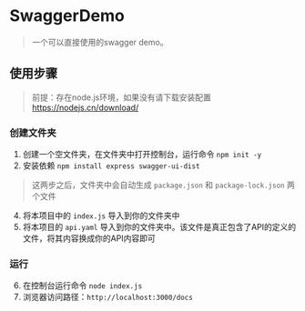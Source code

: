 # SwaggerDemo
> 一个可以直接使用的swagger demo。

## 使用步骤
> 前提：存在node.js环境，如果没有请下载安装配置 https://nodejs.cn/download/
### 创建文件夹
1. 创建一个空文件夹，在文件夹中打开控制台，运行命令 `npm init -y`
2. 安装依赖 `npm install express swagger-ui-dist`
> 这两步之后，文件夹中会自动生成 `package.json` 和 `package-lock.json` 两个文件
4. 将本项目中的 `index.js` 导入到你的文件夹中
5. 将本项目的 `api.yaml` 导入到你的文件夹中。该文件是真正包含了API的定义的文件，将其内容换成你的API内容即可
### 运行
6. 在控制台运行命令 `node index.js`
7. 浏览器访问路径：`http://localhost:3000/docs`
